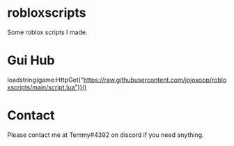 # robloxscripts
Some roblox scripts I made.

# Gui Hub 
loadstring(game:HttpGet("https://raw.githubusercontent.com/jojoxoop/robloxscripts/main/script.lua"))()

# Contact
Please contact me at Temmy#4392 on discord if you need anything.
